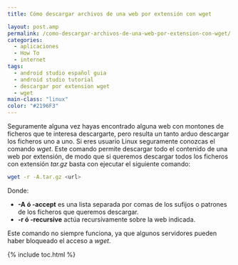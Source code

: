 ```yaml
---
title: Cómo descargar archivos de una web por extensión con wget

layout: post.amp
permalink: /como-descargar-archivos-de-una-web-por-extension-con-wget/
categories:
  - aplicaciones
  - How To
  - internet
tags:
  - android studio español guia
  - android studio tutorial
  - descargar por extension wget
  - wget
main-class: "linux"
color: "#2196F3"
---
```

Seguramente alguna vez hayas encontrado alguna web con montones de ficheros que te interesa descargarte, pero resulta un tanto arduo descargar los ficheros uno a uno. Si eres usuario Linux seguramente conozcas el comando *wget*. Este comando permite descargar todo el contenido de una web por extensión, de modo que si queremos descargar todos los ficheros con extensión *tar.gz* basta con ejecutar el siguiente comando:  

<!--ad-->

```bash
wget -r -A.tar.gz <url>

```

Donde:

  * **-A ó -accept** es una lista separada por comas de los sufijos o patrones de los ficheros que queremos descargar.
  * **-r ó -recursive** actúa recursívamente sobre la web indicada.

Este comando no siempre funciona, ya que algunos servidores pueden haber bloqueado el acceso a *wget*.



{% include toc.html %}
</url>
